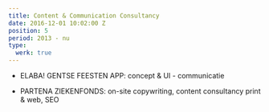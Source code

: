 ```yaml
---
title: Content & Communication Consultancy
date: 2016-12-01 10:02:00 Z
position: 5
period: 2013 - nu
type:
  werk: true
---
```


* ELABA! GENTSE FEESTEN APP: concept & UI - communicatie 

* PARTENA ZIEKENFONDS: on-site copywriting, content consultancy print & web, SEO